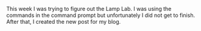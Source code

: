 This week I was trying to figure out the Lamp Lab. I was using the commands in the command prompt but unfortunately I did not get to finish. After that, I created the new post for my blog.